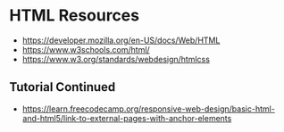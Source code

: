 # HTML Resources

* https://developer.mozilla.org/en-US/docs/Web/HTML
* https://www.w3schools.com/html/
* https://www.w3.org/standards/webdesign/htmlcss

## Tutorial Continued
* https://learn.freecodecamp.org/responsive-web-design/basic-html-and-html5/link-to-external-pages-with-anchor-elements

